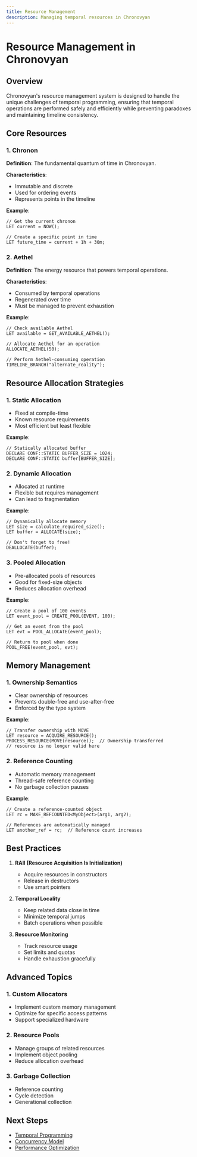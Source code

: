 ```yaml
---
title: Resource Management
description: Managing temporal resources in Chronovyan
---
```


# Resource Management in Chronovyan

## Overview

Chronovyan's resource management system is designed to handle the unique challenges of temporal programming, ensuring that temporal operations are performed safely and efficiently while preventing paradoxes and maintaining timeline consistency.

## Core Resources

### 1. Chronon

**Definition**: The fundamental quantum of time in Chronovyan.

**Characteristics**:
- Immutable and discrete
- Used for ordering events
- Represents points in the timeline

**Example**:
```chronovyan
// Get the current chronon
LET current = NOW();

// Create a specific point in time
LET future_time = current + 1h + 30m;
```

### 2. Aethel

**Definition**: The energy resource that powers temporal operations.

**Characteristics**:
- Consumed by temporal operations
- Regenerated over time
- Must be managed to prevent exhaustion

**Example**:
```chronovyan
// Check available Aethel
LET available = GET_AVAILABLE_AETHEL();

// Allocate Aethel for an operation
ALLOCATE_AETHEL(50);

// Perform Aethel-consuming operation
TIMELINE_BRANCH("alternate_reality");
```

## Resource Allocation Strategies

### 1. Static Allocation

- Fixed at compile-time
- Known resource requirements
- Most efficient but least flexible

**Example**:
```chronovyan
// Statically allocated buffer
DECLARE CONF::STATIC BUFFER_SIZE = 1024;
DECLARE CONF::STATIC buffer[BUFFER_SIZE];
```

### 2. Dynamic Allocation

- Allocated at runtime
- Flexible but requires management
- Can lead to fragmentation

**Example**:
```chronovyan
// Dynamically allocate memory
LET size = calculate_required_size();
LET buffer = ALLOCATE(size);

// Don't forget to free!
DEALLOCATE(buffer);
```

### 3. Pooled Allocation

- Pre-allocated pools of resources
- Good for fixed-size objects
- Reduces allocation overhead

**Example**:
```chronovyan
// Create a pool of 100 events
LET event_pool = CREATE_POOL(EVENT, 100);

// Get an event from the pool
LET evt = POOL_ALLOCATE(event_pool);

// Return to pool when done
POOL_FREE(event_pool, evt);
```

## Memory Management

### 1. Ownership Semantics

- Clear ownership of resources
- Prevents double-free and use-after-free
- Enforced by the type system

**Example**:
```chronovyan
// Transfer ownership with MOVE
LET resource = ACQUIRE_RESOURCE();
PROCESS_RESOURCE(MOVE(resource));  // Ownership transferred
// resource is no longer valid here
```

### 2. Reference Counting

- Automatic memory management
- Thread-safe reference counting
- No garbage collection pauses

**Example**:
```chronovyan
// Create a reference-counted object
LET rc = MAKE_REFCOUNTED<MyObject>(arg1, arg2);

// References are automatically managed
LET another_ref = rc;  // Reference count increases
```

## Best Practices

1. **RAII (Resource Acquisition Is Initialization)**
   - Acquire resources in constructors
   - Release in destructors
   - Use smart pointers

2. **Temporal Locality**
   - Keep related data close in time
   - Minimize temporal jumps
   - Batch operations when possible

3. **Resource Monitoring**
   - Track resource usage
   - Set limits and quotas
   - Handle exhaustion gracefully

## Advanced Topics

### 1. Custom Allocators

- Implement custom memory management
- Optimize for specific access patterns
- Support specialized hardware

### 2. Resource Pools

- Manage groups of related resources
- Implement object pooling
- Reduce allocation overhead

### 3. Garbage Collection

- Reference counting
- Cycle detection
- Generational collection

## Next Steps

- [Temporal Programming](temporal_programming.md)
- [Concurrency Model](concurrency.md)
- [Performance Optimization](/guides/performance.md)
